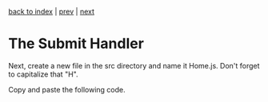 [back to index](/README.md) | [prev](/docs/7.md) | [next](/docs/.9md)

# The Submit Handler

Next, create a new file in the src directory and name it Home.js. Don't forget to capitalize that "H".

Copy and paste the following code.
